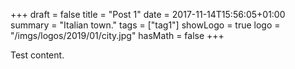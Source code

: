 +++
draft = false
title = "Post 1"
date = 2017-11-14T15:56:05+01:00
summary = "Italian town."
tags = ["tag1"]
showLogo = true
logo = "/imgs/logos/2019/01/city.jpg"
hasMath = false
+++

Test content.
